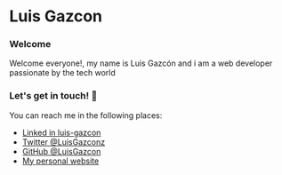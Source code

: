 # Luis Gazcon

### Welcome
Welcome everyone!, my name is Luis Gazcón and i am a web developer passionate by the tech world

### Let's get in touch! 📧
You can reach me in the following places:
  - [Linked in luis-gazcon](https://www.linkedin.com/in/luis-gazcon/)
  - [Twitter @LuisGazconz](https://www.twitter.com/LuisGazconz)
  - [GitHub @LuisGazcon](https://www.github.com/LuisGazcon)
  - [My personal website](https://luisgazcon.vercel.app)
